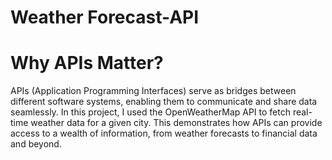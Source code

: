 # Weather Forecast-API

# Why APIs Matter?
APIs (Application Programming Interfaces) serve as bridges between different software systems, enabling them to communicate and share data seamlessly. In this project, I used the OpenWeatherMap API to fetch real-time weather data for a given city. This demonstrates how APIs can provide access to a wealth of information, from weather forecasts to financial data and beyond.
